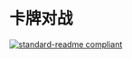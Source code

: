 # 卡牌对战
[![standard-readme compliant](https://img.shields.io/badge/卡牌对战-standard-brightgreen.svg?style=flat-square)](https://github.com/RichardLitt/standard-readme)

